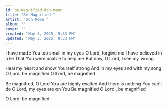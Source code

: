 ```yaml
---
id: be-magnified-don-meon
title: "Be Magnified "
artist: "Don Meon "
album: ""
cover: ""
created: "May 3, 2025, 9:33 PM"
updated: "May 3, 2025, 9:33 PM"
---
```


I have made You too small in my eyes
O Lord, forgive me
I have believed in a lie
That You were unable to help me
But now, O Lord, I see my wrong

Heal my heart and show Yourself strong
And in my eyes and with my song
O Lord, be magnified
O Lord, be magnified

Be magnified, O Lord 
You are highly exalted
And there is nothing You can't do
O Lord, my eyes are on You
Be magnified
O Lord , be magnified

O Lord, be magnified
